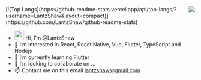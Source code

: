 <img align="right" src="https://github-readme-stats.vercel.app/api?username=LantzShaw&show_icons=true&icon_color=58a6ff&text_color=333333&bg_color=ffffff&hide_title=true" />
[![Top Langs](https://github-readme-stats.vercel.app/api/top-langs/?username=LantzShaw&layout=compact)](https://github.com/LantzShaw/github-readme-stats)

- <img src="https://media.giphy.com/media/hvRJCLFzcasrR4ia7z/giphy.gif" width="25px"> Hi, I’m @LantzShaw
- 👀 I’m interested in React, React Native, Vue, Flutter, TypeScript and Nodejs
- 🌱 I’m currently learning Flutter
- 💞️ I’m looking to collaborate on ...
- 📫 Contact me on this email lantzshaw@gmail.com

<!---
LantzShaw/LantzShaw is a ✨ special ✨ repository because its `README.md` (this file) appears on your GitHub profile.
You can click the Preview link to take a look at your changes.
--->
